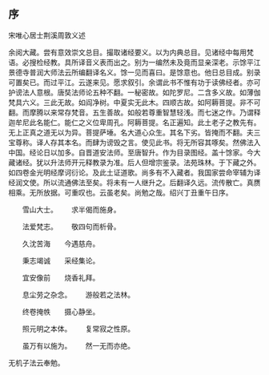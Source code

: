 ## 序

宋唯心居士荆溪周敦义述 

余阅大藏。尝有意效崇文总目。撮取诸经要义。以为内典总目。见诸经中每用梵语。必搜检经教。具所译音义表而出之。别为一编然未及竟而显亲深老。示馀平江景德寺普润大师法云所编翻译名义。馀一见而喜曰。是馀意也。他日总目成。别录可置矣已。而过平江。云遂来见。愿求叙引。余谓此书不惟有功于读佛经者。亦可护谤法人意根。唐奘法师论五种不翻。一秘密故。如陀罗尼。二含多义故。如薄伽梵具六义。三此无故。如阎净树。中夏实无此木。四顺古故。如阿耨菩提。非不可翻。而摩腾以来常存梵音。五生善故。如般若尊重智慧轻浅。而七迷之作。乃谓释迦牟尼此名能仁。能仁之义位卑周孔。阿耨菩提。名正遍知。此土老子之教先有。无上正真之道无以为异。菩提萨埵。名大道心众生。其名下劣。皆掩而不翻。夫三宝尊称。译人存其本名。而肆为谤毁之言。使见此书。将无所容其啄矣。然佛法入中国。经论日以加多。自晋道安法师。至唐智升。作为目录图经。盖十馀家。今大藏诸经。犹以升法师开元释教录为准。后人但增宗鉴录。法苑珠林。于下藏之外。如四卷金光明经摩诃衍论。及此土证道歌。尚多有不入藏者。我国家尝命宰辅为译经润文使。所以流通佛法至矣。将未有一人继升之。后翻译久远。流传散亡。真赝相乘。无所放据。可重叹也。云虽老矣。尚勉之哉。绍兴丁丑重午日序。

&emsp;&emsp;雪山大士。&emsp;&emsp;求半偈而施身。

&emsp;&emsp;法爱梵志。&emsp;&emsp;敬四句而析骨。

&emsp;&emsp;久沈苦海&emsp;&emsp;今遇慈舟。

&emsp;&emsp;秉志竭诚&emsp;&emsp;采经集论。

&emsp;&emsp;宜安像前&emsp;&emsp;烧香礼拜。

&emsp;&emsp;息尘劳之杂念。&emsp;&emsp;游般若之法林。

&emsp;&emsp;终卷掩帙&emsp;&emsp;摄心静坐。

&emsp;&emsp;照元明之本体。&emsp;&emsp;复常寂之性原。

&emsp;&emsp;虽万有以施为。&emsp;&emsp;然一无而亦绝。

无机子法云奉勉。